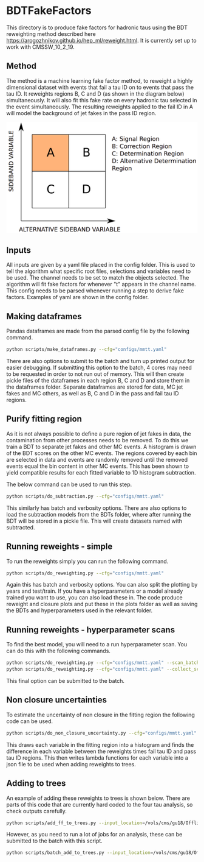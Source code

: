 # BDTFakeFactors

This directory is to produce fake factors for hadronic taus using the BDT reweighting method described here https://arogozhnikov.github.io/hep_ml/reweight.html.
It is currently set up to work with CMSSW_10_2_19.

## Method

The method is a machine learning fake factor method, to reweight a highly dimensional dataset with events that fail a tau ID on to events that pass the tau ID.
It reweights regions B, C and D (as shown in the diagram below) simultaneously.
It will also fit this fake rate on every hadronic tau selected in the event simultaneously.
The resulting reweights applied to the fail ID in A will model the background of jet fakes in the pass ID region.

<p align="center">
  <img src="docs/ff_diagram.png" alt="Diagrametric representation of the fake factor method" width="600"/>
</p>

## Inputs

All inputs are given by a yaml file placed in the config folder. 
This is used to tell the algorithm what specific root files, selections and variables need to be used.
The channel needs to be set to match the objects selected.
The algorithm will fit fake factors for whenever "t" appears in the channel name.
This config needs to be parsed whenever running a step to derive fake factors.
Examples of yaml are shown in the config folder.

## Making dataframes

Pandas dataframes are made from the parsed config file by the following command.

```bash
python scripts/make_dataframes.py --cfg="configs/mmtt.yaml"
```

There are also options to submit to the batch and turn up printed output for easier debugging.
If submitting this option to the batch, 4 cores may need to be requested in order to not run out of memory.
This will then create pickle files of the dataframes in each region B, C and D and store them in the dataframes folder.
Separate dataframes are stored for data, MC jet fakes and MC others, as well as B, C and D in the pass and fail tau ID regions.

## Purify fitting region

As it is not always possible to define a pure region of jet fakes in data, the contamination from other processes needs to be removed.
To do this we train a BDT to separate jet fakes and other MC events.
A histogram is drawn of the BDT scores on the other MC events.
The regions covered by each bin are selected in data and events are randomly removed until the removed events equal the bin content in other MC events.
This has been shown to yield compatible results for each fitted variable to 1D histogram subtraction.

The below command can be used to run this step.

```bash
python scripts/do_subtraction.py --cfg="configs/mmtt.yaml"
```

This similarly has batch and verbosity options. There are also options to load the subtraction models from the BDTs folder, where after running the BDT will be stored in a pickle file.
This will create datasets named with subtracted.

## Running reweights - simple

To run the reweights simply you can run the following command.

```bash
python scripts/do_reweighting.py --cfg="configs/mmtt.yaml"
```

Again this has batch and verbosity options. 
You can also split the plotting by years and test/train.
If you have a hyperparameters or a model already trained you want to use, you can also load these in.
The code produce reweight and closure plots and put these in the plots folder as well as saving the BDTs and hyperparameters used in the relevant folder.

## Running reweights - hyperparameter scans

To find the best model, you will need to a run hyperparameter scan. You can do this with the following commands.

```bash
python scripts/do_reweighting.py --cfg="configs/mmtt.yaml" --scan_batch --no_plots
python scripts/do_reweighting.py --cfg="configs/mmtt.yaml" --collect_scan_batch
```
This final option can be submitted to the batch.

## Non closure uncertainties

To estimate the uncertainty of non closure in the fitting region the following code can be used.
```bash
python scripts/do_non_closure_uncertainty.py --cfg="configs/mmtt.yaml"
```
This draws each variable in the fitting region into a histogram and finds the difference in each variable between the reweights times fail tau ID and pass tau ID regions.
This then writes lambda functions for each variable into a json file to be used when adding reweights to trees.

## Adding to trees

An example of adding these reweights to trees is shown below. 
There are parts of this code that are currently hard coded to the four tau analysis, so check outputs carefully.
```bash
python scripts/add_ff_to_trees.py --input_location=/vols/cms/gu18/Offline/output/4tau/2018_1907 --output_location="./" --filename=TauB_mmtt_2018.root --channel=mmtt --year=2018 --splitting=100000 --offset=0
```

However, as you need to run a lot of jobs for an analysis, these can be submitted to the batch with this script.
```bash
python scripts/batch_add_to_trees.py --input_location=/vols/cms/gu18/Offline/output/MSSM/vlq_2018_bkg_data/ --output_location=/vols/cms/gu18/Offline/output/MSSM/vlq_2018_bdt
```
